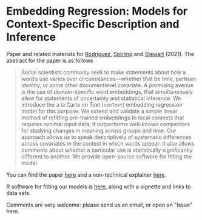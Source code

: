 # Embedding Regression: Models for Context-Specific Description and Inference

Paper and related materials for [Rodriguez](http://prodriguezsosa.com/), [Spirling](http://www.arthurspirling.org) and [Stewart](https://scholar.princeton.edu/bstewart/home) (2021). The abstract for the paper is as follows

>Social scientists commonly seek to make statements about how a word’s use varies
over circumstances—whether that be time, partisan identity, or some other documentlevel covariate. A promising avenue is the use of domain-specific word embeddings, that
simultaneously allow for statements of uncertainty and statistical inference. We introduce the a la Carte on Text (`conText`) embedding regression model for this purpose.
We extend and validate a simple linear method of refitting pre-trained embeddings to local contexts that requires minimal input data. It outperforms well-known competitors for studying changes in meaning across groups and time. Our approach allows us to speak descriptively of systematic differences across covariates in the context in which words appear. It also allows comments about whether a particular use is statistically significantly different to another. We provide open-source software for fitting the model

You can find the paper [here](https://github.com/prodriguezsosa/EmbeddingRegression/blob/main/Paper/embedregression2.pdf) and a non-technical explainer [here](https://github.com/prodriguezsosa/EmbeddingRegression/blob/master/Explainer/explainer.md).

R software for fitting our models is [here](https://github.com/prodriguezsosa/conText), along with a vignette and links to data sets.

Comments are very welcome: please send us an email, or open an "Issue" here.


